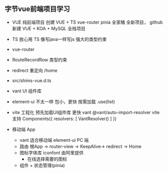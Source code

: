 ## 字节vue前端项目学习
- VUE 纯前端项目 创建 VUE + TS vue-router pinia 全家桶 全新项目， github 新建
  VUE + KOA + MySQL 全栈项目
- TS 放心用
  TS 像写java一样写js 强大的类型约束
- vue-router
- RouteRecordRow 类型约束
- redirect 重定向 /home
- src/shims-vue.d.ts
- vant UI 组件库
- element-ui 不太一样 包小，更快 
  按需加载 .use(list)

- vite 工程化 
  预先加载UI组件库 更快 
  vant 
  @vant/auto-import-resolver 
  vite 支持 
  Components({ 
    resolvers: [
         VantResolver()
        ] 
    })

- 移动端 App
  - vant 适合移动端 element-ui PC 端
  - 路由 根App -> router-view -> KeepAlive-> redirect -> Home
  - 图标字体库 iconfont 由阿里提供
    - 在线选择需要的图标
  - 组件 + 状态管理(pinia)